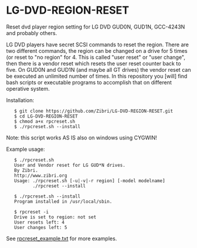 # LG-DVD-REGION-RESET
Reset dvd player region setting for LG DVD GUD0N, GUD1N, GCC-4243N and probably others.

LG DVD players have secret SCSI commands to reset the region.
There are two different commands, the region can be changed on a drive for 5 times (or reset to "no region" for 4.
This is called "user reset" or "user change", then there is a vendor reset which resets the user reset counter back to five.
On GUD0N and GUD1N (and maybe all GT drives) the vendor reset can be executed an unlimited number of times.
In this repository you [will] find bash scripts or executable programs to accomplish that on different operative system.

Installation:

       $ git clone https://github.com/Zibri/LG-DVD-REGION-RESET.git
       $ cd LG-DVD-REGION-RESET
       $ chmod a+x rpcreset.sh
       $ ./rpcreset.sh --install

Note: this script works AS IS also on windows using CYGWIN!

Example usage:

       $ ./rpcreset.sh 
       User and Vendor reset for LG GUD*N drives.
       By Zibri.
       http://www.zibri.org
       Usage: ./rpcreset.sh [-u|-v|-r region] [-model modelname]
              ./rpcreset --install

       $ ./rpcreset.sh --install
       Program installed in /usr/local/sbin.

       $ rpcreset -i
       Drive is set to region: not set
       User resets left: 4
       User changes left: 5

See [rpcreset_example.txt](https://raw.githubusercontent.com/Zibri/LG-DVD-REGION-RESET/master/rpcreset_example.txt) for more examples.
